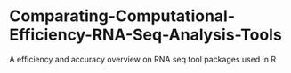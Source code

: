 # Comparating-Computational-Efficiency-RNA-Seq-Analysis-Tools
A efficiency and accuracy overview on RNA seq tool packages used in R
